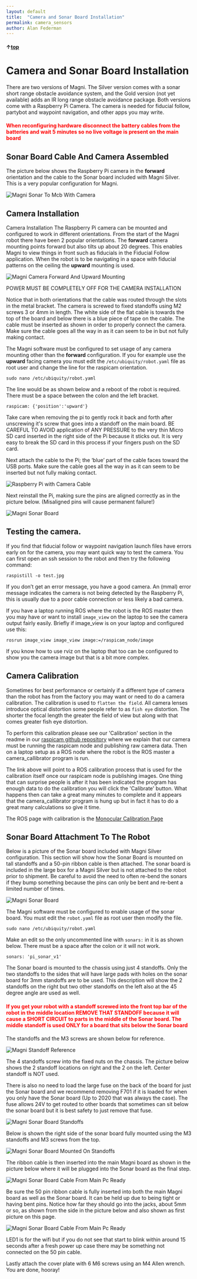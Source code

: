 ```yaml
---
layout: default
title:  "Camera and Sonar Board Installation"
permalink: camera_sensors
author: Alan Federman
---
```

#### &uarr;[top](https://ubiquityrobotics.github.io/learn/)

# Camera and Sonar Board Installation

There are two versions of Magni. The Silver version
comes with a sonar short range obstacle avoidance system, and the Gold
version (not yet available) adds an IR long range obstacle avoidance
package. Both versions come with a Raspberry Pi Camera. The camera is
needed for fiducial follow, partybot and waypoint navigation, and other apps you may write.

<H4 style="color:red">When reconfiguring hardware disconnect the battery cables from the batteries and wait 5 minutes so no live voltage is present on the main board</H4>

## Sonar Board Cable And Camera Assembled
The picture below shows the Raspberry Pi camera in the **forward** orientation
and the cable to the Sonar board included with Magni Silver. This is a very
popular configuration for Magni.

![Magni Sonar To Mcb With Camera](MagniSonarToMcbWithCamera.jpg)

## Camera Installation

Camera Installation
The Raspberry Pi camera can be mounted and configured to work in different
orientations. From the start of the Magni robot there have been 2 popular
orientations. The **forward** camera mounting points forward but also tilts
up about 20 degrees. This enables Magni to view things in front
such as fiducials in the Fiducial Follow application. When the robot is to be
navigating in a space with fiducial patterns on the ceiling the **upward** mounting is used.

![Magni Camera Forward And Upward Mounting](MagniCamera_ForwardAndUpwardMounting.jpg)

POWER MUST BE COMPLETELY OFF FOR THE CAMERA INSTALLATION

Notice that in both orientations that the cable was routed through the slots in
the metal bracket. The camera is screwed to fixed standoffs using M2 screws
3 or 4mm in length. The white side of the flat cable is towards the top of the
board and below there is a blue piece of tape on the cable. The cable must be
inserted as shown in order to properly connect the camera. Make sure the cable goes all the way in as it can seem to be in but not fully making contact.

The Magni software must be configured to set usage of any camera mounting other than the **forward** configuration. If
you for example use the **upward** facing camera you must edit the
`/etc/ubiquity/robot.yaml` file as root user and change the line for the raspicam
orientation.

`sudo nano /etc/ubiquity/robot.yaml`

The line would be as shown below and a reboot of the robot
is required. There must be a space between the colon and the left bracket.

`raspicam: {'position':'upward'}`

Take care when removing the pi to gently rock it back and forth after
unscrewing it&#39;s screw that goes into a standoff on the main board. BE CAREFUL
TO AVOID application of ANY PRESSURE to the very thin Micro SD card inserted
in the right side of the Pi because it sticks out. It is very easy to break the SD
card in this process if your fingers push on the SD card.

Next attach the cable to the Pi; the ‘blue’ part of the cable faces toward the USB
ports.  Make sure the cable goes all the way in as it can seem to be inserted but not fully making contact.

![Raspberry Pi with Camera Cable](a2.jpg)

Next reinstall the Pi, making sure the pins are aligned correctly as in the picture
below. (Misaligned pins will cause permanent failure!)

![Magni Sonar Board](MagniRaspberryPiMounting.jpg)

## Testing the camera.
If you find that fiducial follow or waypoint
navigation launch files have errors early on for the camera, you may want quick way to test the camera. You can first open an ssh session to the robot and then try the following command:

`raspistill -o test.jpg`

If you don’t get an error message, you have a good camera. An (mmal) error
message indicates the camera is not being detected by the Raspberry Pi, this is
usually due to a poor cable connection or less likely a bad camera.

If you have a laptop running ROS where the robot is the ROS master then you may have or want to install  ```image_view``` on the laptop to see the camera output fairly easily.  Briefly if image_view is on your laptop and configured use this:

    rosrun image_view image_view image:=/raspicam_node/image

If you know how to use rviz on the laptop that too can be configured to show you the camera image but that is a bit more complex.



## Camera Calibration
Sometimes for best performance or certainly if a different type of camera than the robot has from the factory you may want or need to do a camera calibration.   The calibration is used to ```flatten the field```.   All camera lenses introduce optical distortion some people refer to as ```fish eye``` distortion.  The shorter the focal length the greater the field of view but along with that comes greater fish eye distortion.    

To perform this calibration please see our 'Calibration' section in the readme in our  [raspicam github repository](https://github.com/UbiquityRobotics/raspicam_node) where we explain that our camera must be running the raspicam node and publishing raw camera data.   Then on a laptop setup as a ROS node where the robot is the ROS master a camera_callibrator program is run.  

The link above will point to a ROS calibration process that is used for the calibration itself once our raspicam node is publishing images.  One thing that can surprise people is after it has been indicated the program has enough data to do the calibration you will click the 'Calibrate' button.   What happens then can take a great many minutes to complete and it appears that the camera_callibrator program is hung up but in fact it has to do a great many calculations so give it time.

The ROS page with calibration is the [Monocular Calibration Page](http://wiki.ros.org/camera_calibration/Tutorials/MonocularCalibration)


## Sonar Board Attachment To The Robot

Below is a picture of the Sonar board included with Magni Silver configuration. This section will show how the Sonar Board is mounted on tall standoffs and a 50-pin ribbon cable is then attached. The sonar board is included in the large box for a Magni Silver but is not attached to the robot prior to shipment.  Be careful to avoid the need to often re-bend the sonars if they bump something because the pins can only be bent and re-bent a limited number of times.

![Magni Sonar Board](MagniSonarBoard.jpg)

The Magni software must be configured to enable usage of the sonar board. You must edit the
`robot.yaml` file as root user then modify the file.

`sudo nano /etc/ubiquity/robot.yaml`

Make an edit so the only uncommented line with `sonars:` in it is as shown below.  There must be a space after the colon or it will not work.

`sonars: 'pi_sonar_v1'`

The Sonar board is mounted to the chassis using just 4 standoffs.  Only the two standoffs to the sides that will have large pads with holes on the sonar board for 3mm standoffs are to be used. This description will show the 2 standoffs
on the right but two other standoffs on the left also at the 45 degree angle are
used as well.

<H4 style="color:red">If you get your robot with a standoff screwed into the front top bar of the robot in the middle location REMOVE THAT STANDOFF because it will cause a SHORT CIRCUIT to parts in the middle of the Sonar board. The middle standoff is used ONLY for a board that sits below the Sonar board</H4>


The standoffs and the M3 screws are shown below for reference.

![Magni Standoff Reference](MagniStandoffReference.jpg)

The 4 standoffs screw into the fixed nuts on the chassis. The picture below shows the 2 standoff locations on right and the 2 on the left.  Center standoff is NOT used.

There is also no need to load the large fuse on the back of the board for just the Sonar board and we recommend removing F701 if it is loaded for when you only have the Sonar board (Up to 2020 that was always the case).  The fuse allows 24V to get routed to other boards that sometimes can sit below the sonar board but it is best safety to just remove that fuse.

![Magni Sonar Board Standoffs](MagniAllSonarBoardStandoffs.jpg)

Below is shown the right side of the sonar board fully mounted using the M3
standoffs and M3 screws from the top.

![Magni Sonar Board Mounted On Standoffs](MagniSonarBoardMountedOnStandoffs.jpg)

The ribbon cable is then inserted into the main Magni board as shown in the
picture below where it will be plugged into the Sonar board as the final step.

![Magni Sonar Board Cable From Main Pc Ready](MagniSonarBoardCableFromMainPcReady.jpg)

Be sure the 50 pin ribbon cable is fully inserted into both the main Magni board as well as the Sonar board.  It can be held up due to being tight or having bent pins.   Notice how far they should go into the jacks, about 5mm or so, as shown from the side in the picture below and also shown as first picture on this page.

![Magni Sonar Board Cable From Main Pc Ready](Sonar50pinCableInserted.jpg)

LED1 is for the wifi but if you do not see that start to blink within around 15 seconds after a fresh power up case there may be something not connected on the 50 pin cable.


Lastly attach the cover plate with 6 M6 screws using an M4 Allen wrench. You are
done, hooray!
